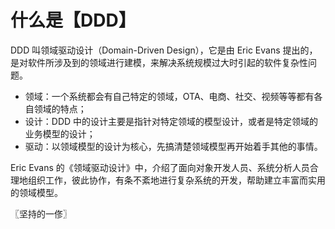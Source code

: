 # 什么是【DDD】
DDD 叫领域驱动设计（Domain-Driven Design），它是由 Eric Evans 提出的，是对软件所涉及到的领域进行建模，来解决系统规模过大时引起的软件复杂性问题。

* 领域：一个系统都会有自己特定的领域，OTA、电商、社交、视频等等都有各自领域的特点；
* 设计：DDD 中的设计主要是指针对特定领域的模型设计，或者是特定领域的业务模型的设计；
* 驱动：以领域模型的设计为核心，先搞清楚领域模型再开始着手其他的事情。

Eric Evans 的《领域驱动设计》中，介绍了面向对象开发人员、系统分析人员合理地组织工作，彼此协作，有条不紊地进行复杂系统的开发，帮助建立丰富而实用的领域模型。

〖坚持的一俢〗